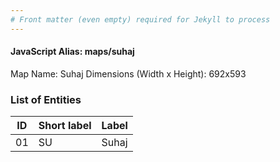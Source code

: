 ```yaml
---
# Front matter (even empty) required for Jekyll to process
---
```


#### JavaScript Alias: maps/suhaj

Map Name: Suhaj
Dimensions (Width x Height): 692x593





### List of Entities

ID | Short label | Label
---|---|---|
01|SU|Suhaj

